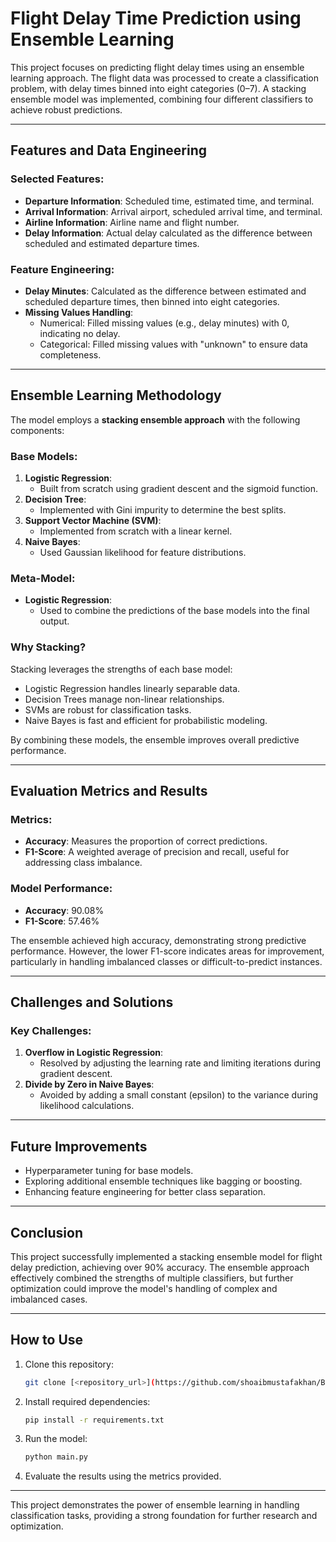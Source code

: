 # Flight Delay Time Prediction using Ensemble Learning

This project focuses on predicting flight delay times using an ensemble learning approach. The flight data was processed to create a classification problem, with delay times binned into eight categories (0–7). A stacking ensemble model was implemented, combining four different classifiers to achieve robust predictions.

---

## Features and Data Engineering

### Selected Features:
- **Departure Information**: Scheduled time, estimated time, and terminal.
- **Arrival Information**: Arrival airport, scheduled arrival time, and terminal.
- **Airline Information**: Airline name and flight number.
- **Delay Information**: Actual delay calculated as the difference between scheduled and estimated departure times.

### Feature Engineering:
- **Delay Minutes**: Calculated as the difference between estimated and scheduled departure times, then binned into eight categories.
- **Missing Values Handling**:
  - Numerical: Filled missing values (e.g., delay minutes) with 0, indicating no delay.
  - Categorical: Filled missing values with "unknown" to ensure data completeness.

---

## Ensemble Learning Methodology

The model employs a **stacking ensemble approach** with the following components:

### Base Models:
1. **Logistic Regression**:
   - Built from scratch using gradient descent and the sigmoid function.
2. **Decision Tree**:
   - Implemented with Gini impurity to determine the best splits.
3. **Support Vector Machine (SVM)**:
   - Implemented from scratch with a linear kernel.
4. **Naive Bayes**:
   - Used Gaussian likelihood for feature distributions.

### Meta-Model:
- **Logistic Regression**:
  - Used to combine the predictions of the base models into the final output.

### Why Stacking?
Stacking leverages the strengths of each base model:
- Logistic Regression handles linearly separable data.
- Decision Trees manage non-linear relationships.
- SVMs are robust for classification tasks.
- Naive Bayes is fast and efficient for probabilistic modeling.

By combining these models, the ensemble improves overall predictive performance.

---

## Evaluation Metrics and Results

### Metrics:
- **Accuracy**: Measures the proportion of correct predictions.
- **F1-Score**: A weighted average of precision and recall, useful for addressing class imbalance.

### Model Performance:
- **Accuracy**: 90.08%
- **F1-Score**: 57.46%

The ensemble achieved high accuracy, demonstrating strong predictive performance. However, the lower F1-score indicates areas for improvement, particularly in handling imbalanced classes or difficult-to-predict instances.

---

## Challenges and Solutions

### Key Challenges:
1. **Overflow in Logistic Regression**:
   - Resolved by adjusting the learning rate and limiting iterations during gradient descent.
2. **Divide by Zero in Naive Bayes**:
   - Avoided by adding a small constant (epsilon) to the variance during likelihood calculations.

---

## Future Improvements
- Hyperparameter tuning for base models.
- Exploring additional ensemble techniques like bagging or boosting.
- Enhancing feature engineering for better class separation.

---

## Conclusion
This project successfully implemented a stacking ensemble model for flight delay prediction, achieving over 90% accuracy. The ensemble approach effectively combined the strengths of multiple classifiers, but further optimization could improve the model's handling of complex and imbalanced cases.

---

## How to Use
1. Clone this repository:  
   ```bash
   git clone [<repository_url>](https://github.com/shoaibmustafakhan/Basic-Scratch-ML-Models)
   ```
2. Install required dependencies:  
   ```bash
   pip install -r requirements.txt
   ```
3. Run the model:  
   ```bash
   python main.py
   ```
4. Evaluate the results using the metrics provided.

--- 

This project demonstrates the power of ensemble learning in handling classification tasks, providing a strong foundation for further research and optimization.
